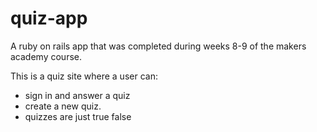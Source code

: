 quiz-app
========

A ruby on rails app that was completed during weeks 8-9 of the makers academy course.

This is a quiz site where a user can:
  - sign in and answer a quiz 
  - create a new quiz.
  - quizzes are just true false
